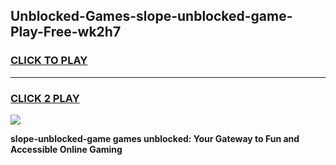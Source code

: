
## Unblocked-Games-slope-unblocked-game-Play-Free-wk2h7
<h3>
<a href="https://premium76.site?title=slope-unblocked-game&ref=21A">CLICK TO PLAY</a></h3>
<hr>

<h3>
<a href="https://premium76.site?title=slope-unblocked-game&ref=21A">CLICK 2 PLAY</a>
  
</h3>

<a href="https://premium76.site?title=slope-unblocked-game&ref=21A"><img src="https://clearcache.store/games.png"></a>


**slope-unblocked-game games unblocked: Your Gateway to Fun and Accessible Online Gaming**
